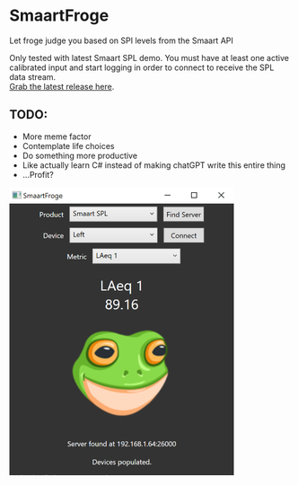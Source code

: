 # SmaartFroge
Let froge judge you based on SPI levels from the Smaart API  

Only tested with latest Smaart SPL demo. You must have at least one active calibrated input and start logging in order to connect to receive the SPL data stream.  
[Grab the latest release here](https://github.com/camprevail/SmaartFroge/releases/latest).   

## TODO:
* More meme factor
* Contemplate life choices
* Do something more productive
* Like actually learn C# instead of making chatGPT write this entire thing
* ...Profit?

<img src="screenshot.png" width="400">
